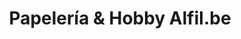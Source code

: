 ---
title: "Papelería & Hobby Alfil.be"
url: /madrid/papeleria-und-hobby-alfil-be/
shop: material de oficina
---